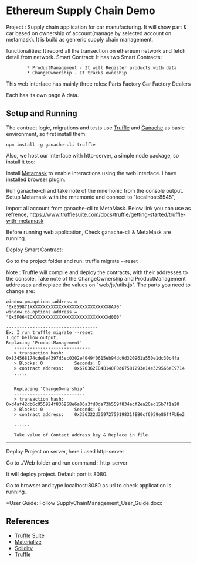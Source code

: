 # Ethereum Supply Chain Demo

Project : 
    Supply chain application for car manufacturing.
    It will show part & car based on ownership of account(manage by selected account on metamask).
    It is build as genreric supply chain management.

 functionalities: It record all the transection on ethereum network and fetch detail from network.
    Smart Contract:
        It has two Smart Contracts:
        
            * ProductManagement - It will Register products with data
            * ChangeOwnership - It tracks owneship.

This web interface has mainly three roles: 
        Parts Factory
        Car Factory
        Dealers

Each has its own page & data.

## Setup and Running

The contract logic, migrations and tests use [Truffle](https://truffleframework.com/truffle) and [Ganache](https://truffleframework.com/ganache) as basic environment, so first install them:

`npm install -g ganache-cli truffle`

Also, we host our interface with http-server, a simple node package, so install it too:

Install [Metamask](https://metamask.io/) to enable interactions using the web interface.
I have installed browser plugin.

Run ganache-cli and take note of the mnemonic from the console output.
Setup Metamask with the mnemonic and connect to "localhost:8545", 

import all account from ganache-cli to MetaMask. Below link you can use as refrence,
https://www.trufflesuite.com/docs/truffle/getting-started/truffle-with-metamask

Before running web application,
    Check ganache-cli & MetaMask are running.

Deploy Smart Contract:

Go to the project folder and run: truffle migrate --reset

Note : Truffle will compile and deploy the contracts, with their addresses to the console.
Take note of the ChangeOwnership and ProductManagement addresses and replace the values on "web/js/utils.js".
The parts you need to change are:

    window.pm.options.address = '0xE59871XXXXXXXXXXXXXXXXXXXXXXXXXXXXXX8A70'
    window.co.options.address = "0x5F064ECXXXXXXXXXXXXXXXXXXXXXXXXXXXXXd000"

    -----------------------------------
    Ex: I run truffle migrate --reset
    I got bellow output,
    Replacing 'ProductManagement'
       -----------------------------
       > transaction hash:    0x834568174cde8e4397d3ec0302e4049f0615eb94dc9d320961a550e1dc30c4fa
       > Blocks: 0            Seconds: 0
       > contract address:    0x670362E84B140F0d67581293e14e329566eE9714
       .....


       Replacing 'ChangeOwnership'
       ---------------------------
       > transaction hash:    0xd4af42db6c955924f836958e6a06a3fd0da73b559f834ecf2ea20ed15b7f1a20
       > Blocks: 0            Seconds: 0
       > contract address:    0x356322d3697275919831fEB0cf6959e86f4FbEe2

       ......

       Take value of Contact address key & Replace in file
------------------------------------     

Deploy Project on server, here i used http-server

Go to ./Web  folder and run command : http-server 

It will deploy project. Default port is 8080.

Go to browser and  type localhost:8080 as url to check application is running.

*User Guide: Follow SupplyChainManagement_User_Guide.docx

## References

* [Truffle Suite](https://truffleframework.com/)
* [Materialize](https://materializecss.com/)
* [Solidity](https://solidity.readthedocs.io/)
* [Truffle](https://www.trufflesuite.com/)
